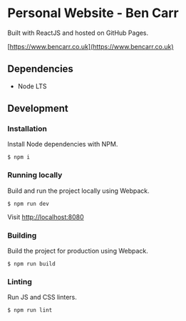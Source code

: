 # Personal Website - Ben Carr

Built with ReactJS and hosted on GitHub Pages.

[https://www.bencarr.co.uk](https://www.bencarr.co.uk)

## Dependencies

- Node LTS

## Development

### Installation

Install Node dependencies with NPM.

```
$ npm i
```

### Running locally

Build and run the project locally using Webpack.

`$ npm run dev`

Visit [http://localhost:8080](http://localhost:8080)

### Building

Build the project for production using Webpack.

`$ npm run build`

### Linting

Run JS and CSS linters.

`$ npm run lint`
